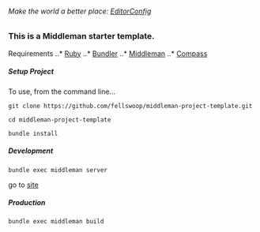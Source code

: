 ###### Make the world a better place: [EditorConfig](http://editorconfig.org/)

### This is a Middleman starter template.
Requirements
..* [Ruby](https://www.ruby-lang.org/en/)
..* [Bundler](http://bundler.io/)
..* [Middleman](http://middlemanapp.com/)
..* [Compass](http://compass-style.org/)

##### Setup Project
To use, from the command line...
```
git clone https://github.com/fellswoop/middleman-project-template.git
```
```
cd middleman-project-template
```
```
bundle install
```
##### Development
```
bundle exec middleman server
```
go to [site](http://0.0.0.0:4567)

##### Production
```
bundle exec middleman build
```
